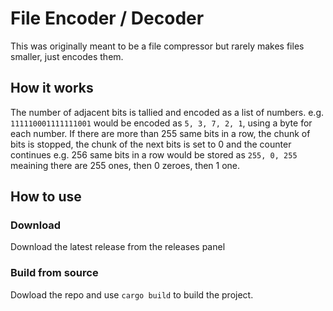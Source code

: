 # File Encoder / Decoder

This was originally meant to be a file compressor but rarely makes files smaller, just encodes them.

## How it works

The number of adjacent bits is tallied and encoded as a list of numbers.
e.g. `111110001111111001` would be encoded as `5, 3, 7, 2, 1`, using a byte for each number. If there are more than 255 same bits in a row, the chunk of bits is stopped, the chunk of the next bits is set to 0 and the counter continues e.g. 256 same bits in a row would be stored as `255, 0, 255` meaining there are 255 ones, then 0 zeroes, then 1 one.

## How to use

### Download

Download the latest release from the releases panel

### Build from source

Dowload the repo and use `cargo build` to build the project.
